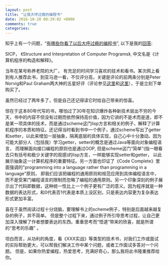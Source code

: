```yaml
---
layout: post
title: "让我大呼过瘾的编程书"
date: 2016-10-28 00:29:02 +0800
comments: true
categories: 
---
```


知乎上有一个问题，“[有哪些你看了以后大呼过瘾的编程书](https://www.zhihu.com/question/50408698)”, 以下是我的[回答](https://www.zhihu.com/question/50408698/answer/126915590):

SICP， 《Structure and Interpretation of Computer Programs》, 中文名是《计算机程序的构造和解释》。    

当年在某号称养老院的大厂， 有充足的时间学习喜欢的技术和看书。某次网上看到有人推荐此书，到亚马逊一看，不仅评分高，关键是评论的前两条分别是Peter Norvig和Paul Graham两大神的五星好评（评论参见[这里](https://link.zhihu.com/?target=https%3A//www.amazon.com/review/R403HR4VL71K8/ref%3Dcm_cr_dp_title%3Fie%3DUTF8%26ASIN%3D0262510871%26channel%3Ddetail-glance%26nodeID%3D283155%26store%3Dbooks)和[这里](https://link.zhihu.com/?target=https%3A//www.amazon.com/review/R3G05B1TQ5XGZP/ref%3Dcm_cr_dp_title%3Fie%3DUTF8%26ASIN%3D0262510871%26channel%3Ddetail-glance%26nodeID%3D283155%26store%3Dbooks)），于是立刻下单购买了。     

虽然已经过了两年多了，但是自己还记得读它时给自己带来的惊喜。    

惊在于这本80年代写的书，哪怕过了30年在知识爆炸各种新技术层出不穷的今天，书中的内容不但没有过期而依然保持高价值，因为它讲的不是术而是道，即不是某一项具体的技术，而是通过scheme这门lisp方言和相关的例子，解释了计算机程序的本质和特征。还记得当时看到书中一个例子，通过scheme写出了getter和setter，以此来增加一层抽象，隔离底层的具体实现，自己心中十分激动。因为可能大部分人（包括我）学习getter，setter的概念是通过Java等面向对象编程语言， 而理解面向接口编程的原则也是通过OOP, 但是scheme这门“简单”(指一眼看去只有括号和极少关键字的观感)的lisp方言，一样能够实现setter和getter， 以此展示抽象这一计算机程序的重要特征。另一方面也印证了《Code Complete》里面强调的"programming into a language rather than programming in a language"原则， 即我们应该把编程的通用原则和规范应用到具体编程语言中，而不是受某门编程语言的限制而忽略了编程的通用原则。另一个印象深刻的例子展示出了代码即数据，这种统一性比上一个例子更有广泛的意义。因为程序就是一种数据的表达形式，和0代表否1代表是本质上没区别，只是表达内容更为复杂表达形式更加丰富。    

喜在于虽然阅读过程十分烧脑，要理解书上的scheme例子，特别是后面越来越复杂的例子，并不简单。 但是整个过程下来，通过例子所引导思考过程，让自己更加深入理解了作者想要表达的东西。重重思考而“悟道”带来的欣喜，就是所谓的“思考的乐趣” 。    

坦白而言，从功利的角度，看《XXX实战》等类型的技术书，对我们工作或面试的实际帮助更大，可以帮我们解决工作中某个问题，或者工作面试多答对一个问题。 但是，如果你热爱编程，热爱思考，充满好奇心，那么我将此书隆重推荐给你。
